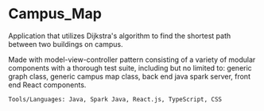 # Campus_Map

Application that utilizes Dijkstra's algorithm to find the shortest path between two buildings on campus.

Made with model-view-controller pattern consisting of a variety of modular components with a thorough test suite, including but no limited to:
generic graph class, generic campus map class, back end java spark server, front end React components.

 `Tools/Languages: Java, Spark Java, React.js, TypeScript, CSS`

